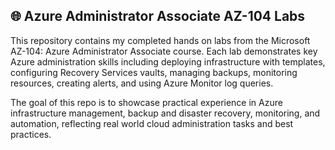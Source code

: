## 🌐 Azure Administrator Associate AZ-104 Labs

This repository contains my completed hands on labs from the Microsoft AZ-104: Azure Administrator Associate course. Each lab demonstrates key Azure administration skills including deploying infrastructure with templates, configuring Recovery Services vaults, managing backups, monitoring resources, creating alerts, and using Azure Monitor log queries.

The goal of this repo is to showcase practical experience in Azure infrastructure management, backup and disaster recovery, monitoring, and automation, reflecting real world cloud administration tasks and best practices.
